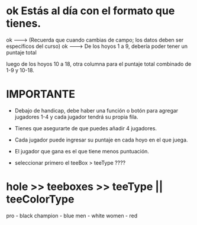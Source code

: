 # ok Estás al día con el formato que tienes.
ok ---> (Recuerda que cuando cambias de campo; los datos deben ser específicos del curso)
ok --->  De los hoyos 1 a 9, debería poder tener un puntaje total

luego de los hoyos 10 a 18, otra columna para el puntaje total combinado de 1-9 y 10-18.

# IMPORTANTE
- Debajo de handicap, debe haber una función o botón para agregar jugadores 1-4 y cada jugador tendrá su propia fila.

- Tienes que asegurarte de que puedes añadir 4 jugadores.
- Cada jugador puede ingresar su puntaje en cada hoyo en el que juega.
- El jugador que gana es el que tiene menos puntuación.

- seleccionar primero el teeBox > teeType ????

# hole >> teeboxes >> teeType || teeColorType
pro - black
champion - blue
men - white
women - red
